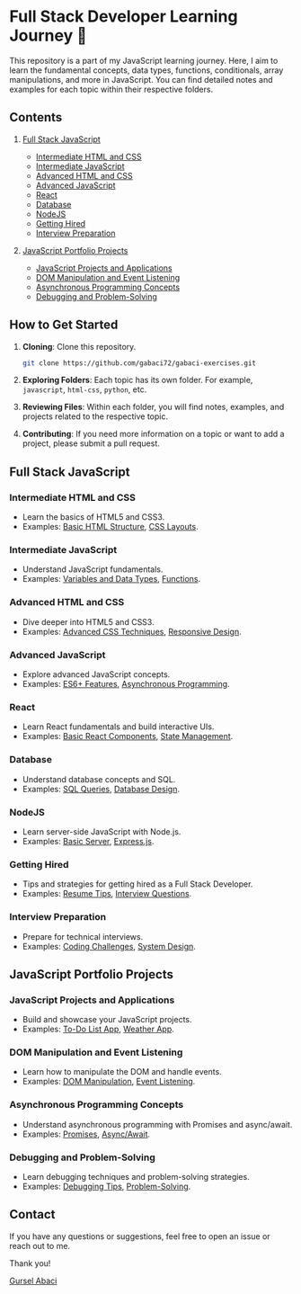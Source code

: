 # Full Stack Developer Learning Journey 🚀

This repository is a part of my JavaScript learning journey. Here, I aim to learn the fundamental concepts, data types, functions, conditionals, array manipulations, and more in JavaScript. You can find detailed notes and examples for each topic within their respective folders.

## Contents

1. [Full Stack JavaScript](#full-stack-javascript)
   - [Intermediate HTML and CSS](#intermediate-html-and-css)
   - [Intermediate JavaScript](#intermediate-javascript)
   - [Advanced HTML and CSS](#advanced-html-and-css)
   - [Advanced JavaScript](#advanced-javascript)
   - [React](#react)
   - [Database](#database)
   - [NodeJS](#nodejs)
   - [Getting Hired](#getting-hired)
   - [Interview Preparation](#interview-preparation)

2. [JavaScript Portfolio Projects](#javascript-portfolio-projects)
   - [JavaScript Projects and Applications](#javascript-projects-and-applications)
   - [DOM Manipulation and Event Listening](#dom-manipulation-and-event-listening)
   - [Asynchronous Programming Concepts](#asynchronous-programming-concepts)
   - [Debugging and Problem-Solving](#debugging-and-problem-solving)

## How to Get Started

1. **Cloning**: Clone this repository.
   ```bash
   git clone https://github.com/gabaci72/gabaci-exercises.git
   ```

2. **Exploring Folders**: Each topic has its own folder. For example, `javascript`, `html-css`, `python`, etc.

3. **Reviewing Files**: Within each folder, you will find notes, examples, and projects related to the respective topic.

4. **Contributing**: If you need more information on a topic or want to add a project, please submit a pull request.

## Full Stack JavaScript

### Intermediate HTML and CSS
- Learn the basics of HTML5 and CSS3.
- Examples: [Basic HTML Structure](html-css/intermediate/basic-html.html), [CSS Layouts](html-css/intermediate/css-layouts.css).

### Intermediate JavaScript
- Understand JavaScript fundamentals.
- Examples: [Variables and Data Types](javascript/intermediate/variables.js), [Functions](javascript/intermediate/functions.js).

### Advanced HTML and CSS
- Dive deeper into HTML5 and CSS3.
- Examples: [Advanced CSS Techniques](html-css/advanced/css-techniques.css), [Responsive Design](html-css/advanced/responsive-design.html).

### Advanced JavaScript
- Explore advanced JavaScript concepts.
- Examples: [ES6+ Features](javascript/advanced/es6-features.js), [Asynchronous Programming](javascript/advanced/async-programming.js).

### React
- Learn React fundamentals and build interactive UIs.
- Examples: [Basic React Components](react/basic-components.js), [State Management](react/state-management.js).

### Database
- Understand database concepts and SQL.
- Examples: [SQL Queries](database/sql-queries.sql), [Database Design](database/database-design.md).

### NodeJS
- Learn server-side JavaScript with Node.js.
- Examples: [Basic Server](nodejs/basic-server.js), [Express.js](nodejs/express.js).

### Getting Hired
- Tips and strategies for getting hired as a Full Stack Developer.
- Examples: [Resume Tips](getting-hired/resume-tips.md), [Interview Questions](getting-hired/interview-questions.md).

### Interview Preparation
- Prepare for technical interviews.
- Examples: [Coding Challenges](interview-preparation/coding-challenges.js), [System Design](interview-preparation/system-design.md).

## JavaScript Portfolio Projects

### JavaScript Projects and Applications
- Build and showcase your JavaScript projects.
- Examples: [To-Do List App](projects/todo-list/index.html), [Weather App](projects/weather-app/index.html).

### DOM Manipulation and Event Listening
- Learn how to manipulate the DOM and handle events.
- Examples: [DOM Manipulation](javascript/dom-manipulation.js), [Event Listening](javascript/event-listening.js).

### Asynchronous Programming Concepts
- Understand asynchronous programming with Promises and async/await.
- Examples: [Promises](javascript/async-programming/promises.js), [Async/Await](javascript/async-programming/async-await.js).

### Debugging and Problem-Solving
- Learn debugging techniques and problem-solving strategies.
- Examples: [Debugging Tips](javascript/debugging/debugging-tips.md), [Problem-Solving](javascript/debugging/problem-solving.md).

## Contact

If you have any questions or suggestions, feel free to open an issue or reach out to me.

Thank you!

[Gursel Abaci](https://github.com/gabaci72)